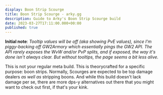 ```yaml
---
display: Boon Strip Scourge
title: Boon Strip Scourge - arky.gg
description: Guide to Arky's Boon Strip Scourge build
date: 2023-03-27T17:11:00.000+00:00
published: true
---
```


<FactBox class="variant mb-2">

**Initial note**: _Tooltip values will be off (aka showing PvE values), since I'm piggy-backing off GW2Armory which essentially pings the GW2 API. The API rarely exposes the WvW and/or PvP splits, and if exposed, the way it's done isn't always clear. But without tooltips, the page seems a bit less alive._

</FactBox>

This is not your regular meta build. This is theorycrafted for a specific purpose: boon strips. Normally, Scourges are expected to be top damage dealers _as well as_ stripping boons. And while this build doesn't lack damage per se, there are more dps-y alternatives out there that you might want to check out first, if that's your kink.

<ScourgePage />
